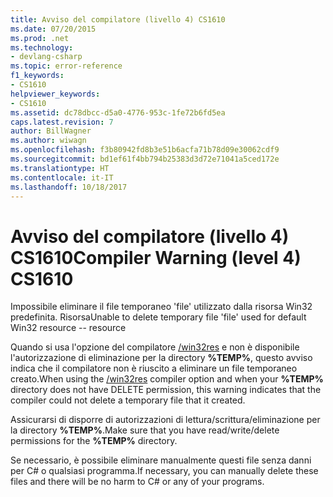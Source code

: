 ```yaml
---
title: Avviso del compilatore (livello 4) CS1610
ms.date: 07/20/2015
ms.prod: .net
ms.technology:
- devlang-csharp
ms.topic: error-reference
f1_keywords:
- CS1610
helpviewer_keywords:
- CS1610
ms.assetid: dc78dbcc-d5a0-4776-953c-1fe72b6fd5ea
caps.latest.revision: 7
author: BillWagner
ms.author: wiwagn
ms.openlocfilehash: f3b80942fd8b3e51b6acfa71b78d09e30062cdf9
ms.sourcegitcommit: bd1ef61f4bb794b25383d3d72e71041a5ced172e
ms.translationtype: HT
ms.contentlocale: it-IT
ms.lasthandoff: 10/18/2017
---
```

# <a name="compiler-warning-level-4-cs1610"></a><span data-ttu-id="46fc2-102">Avviso del compilatore (livello 4) CS1610</span><span class="sxs-lookup"><span data-stu-id="46fc2-102">Compiler Warning (level 4) CS1610</span></span>
<span data-ttu-id="46fc2-103">Impossibile eliminare il file temporaneo 'file' utilizzato dalla risorsa Win32 predefinita. Risorsa</span><span class="sxs-lookup"><span data-stu-id="46fc2-103">Unable to delete temporary file 'file' used for default Win32 resource -- resource</span></span>  
  
 <span data-ttu-id="46fc2-104">Quando si usa l'opzione del compilatore [/win32res](../../../csharp/language-reference/compiler-options/win32res-compiler-option.md) e non è disponibile l'autorizzazione di eliminazione per la directory **%TEMP%**, questo avviso indica che il compilatore non è riuscito a eliminare un file temporaneo creato.</span><span class="sxs-lookup"><span data-stu-id="46fc2-104">When using the [/win32res](../../../csharp/language-reference/compiler-options/win32res-compiler-option.md) compiler option and when your **%TEMP%** directory does not have DELETE permission, this warning indicates that the compiler could not delete a temporary file that it created.</span></span>  
  
 <span data-ttu-id="46fc2-105">Assicurarsi di disporre di autorizzazioni di lettura/scrittura/eliminazione per la directory **%TEMP%**.</span><span class="sxs-lookup"><span data-stu-id="46fc2-105">Make sure that you have read/write/delete permissions for the **%TEMP%** directory.</span></span>  
  
 <span data-ttu-id="46fc2-106">Se necessario, è possibile eliminare manualmente questi file senza danni per C# o qualsiasi programma.</span><span class="sxs-lookup"><span data-stu-id="46fc2-106">If necessary, you can manually delete these files and there will be no harm to C# or any of your programs.</span></span>
